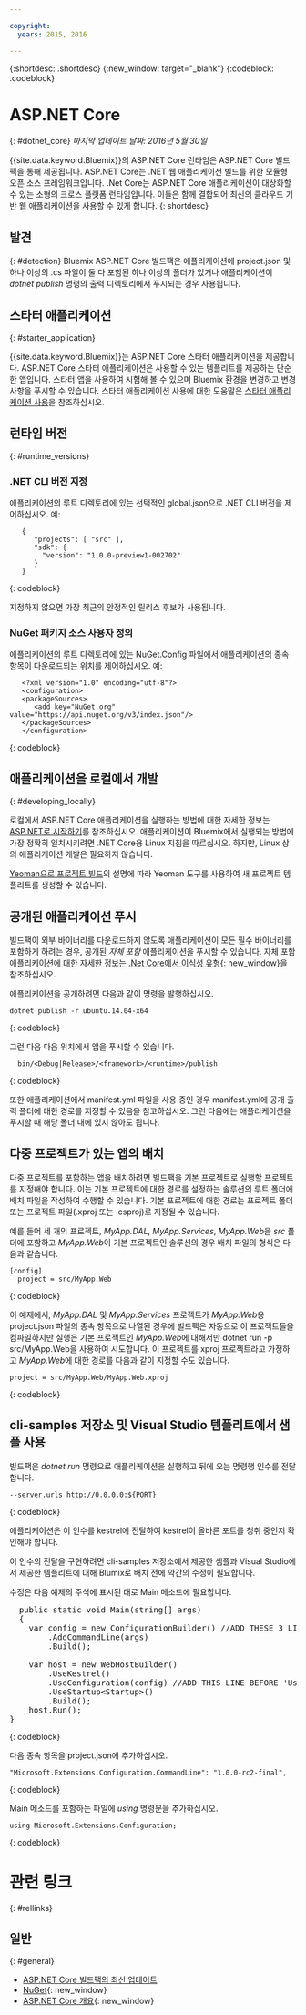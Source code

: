 ```yaml
---

copyright:
  years: 2015, 2016

---
```


{:shortdesc: .shortdesc}
{:new_window: target="_blank"}
{:codeblock: .codeblock}


# ASP.NET Core 
{: #dotnet_core}
*마지막 업데이트 날짜: 2016년 5월 30일*

{{site.data.keyword.Bluemix}}의 ASP.NET Core 런타임은 ASP.NET Core 빌드팩을 통해 제공됩니다.
ASP.NET Core는 .NET 웹 애플리케이션 빌드를 위한 모듈형 오픈 소스 프레임워크입니다.
.Net Core는 ASP.NET Core 애플리케이션이 대상화할 수 있는 소형의 크로스 플랫폼 런타임입니다.
이들은 함께 결합되어 최신의 클라우드 기반 웹 애플리케이션을 사용할 수 있게 합니다.
{: shortdesc}

## 발견
{: #detection}
Bluemix ASP.NET Core 빌드팩은 애플리케이션에 project.json 및 하나 이상의 .cs 파일이 둘 다 포함된 하나 이상의 폴더가 있거나
애플리케이션이 *dotnet publish* 명령의 출력 디렉토리에서 푸시되는 경우 사용됩니다.

## 스타터 애플리케이션
{: #starter_application}

{{site.data.keyword.Bluemix}}는 ASP.NET Core 스타터 애플리케이션을 제공합니다. ASP.NET Core 스타터 애플리케이션은 사용할 수 있는 템플리트를 제공하는 단순한 앱입니다. 스타터 앱을 사용하여 시험해 볼 수 있으며 Bluemix 환경을 변경하고 변경사항을 푸시할 수 있습니다. 스타터 애플리케이션 사용에 대한 도움말은 [스타터 애플리케이션 사용](../../cfapps/starter_app_usage.html)을 참조하십시오. 

## 런타임 버전
{: #runtime_versions}

### .NET CLI 버전 지정

애플리케이션의 루트 디렉토리에 있는 선택적인 global.json으로 .NET CLI 버전을 제어하십시오. 예: 
```
   {
      "projects": [ "src" ],
      "sdk": {
        "version": "1.0.0-preview1-002702"
      }
   }
```
{: codeblock}

지정하지 않으면 가장 최근의 안정적인 릴리스 후보가 사용됩니다. 

### NuGet 패키지 소스 사용자 정의

애플리케이션의 루트 디렉토리에 있는 NuGet.Config 파일에서 애플리케이션의 종속 항목이 다운로드되는 위치를 제어하십시오. 예: 
```
   <?xml version="1.0" encoding="utf-8"?>
   <configuration>
   <packageSources>
      <add key="NuGet.org" value="https://api.nuget.org/v3/index.json"/>
   </packageSources>
   </configuration>
```
{: codeblock}

## 애플리케이션을 로컬에서 개발
{: #developing_locally}

로컬에서 ASP.NET Core 애플리케이션을 실행하는 방법에 대한 자세한 정보는 [ASP.NET로 시작하기](http://docs.asp.net/en/latest/getting-started/index.html)를 참조하십시오.
애플리케이션이 Bluemix에서 실행되는 방법에 가장 정확히 일치시키려면 .NET Core용 Linux 지침을 따르십시오. 하지만, Linux 상의 애플리케이션 개발은 필요하지 않습니다. 

[Yeoman으로 프로젝트 빌드](http://docs.asp.net/en/latest/client-side/yeoman.html)의 설명에 따라 Yeoman 도구를 사용하여 새 프로젝트 템플리트를 생성할 수 있습니다.

## 공개된 애플리케이션 푸시

빌드팩이 외부 바이너리를 다운로드하지 않도록 애플리케이션이 모든 필수 바이너리를 포함하게 하려는 경우, 공개된 *자체 포함* 애플리케이션을 푸시할 수 있습니다. 자체 포함 애플리케이션에 대한 자세한 정보는 [.Net Core에서 이식성 유형](http://dotnet.github.io/docs/core-concepts/app-types.html){: new_window}을 참조하십시오. 

애플리케이션을 공개하려면 다음과 같이 명령을 발행하십시오. 
```
dotnet publish -r ubuntu.14.04-x64 
```
{: codeblock}
  
그런 다음 다음 위치에서 앱을 푸시할 수 있습니다. 
```
  bin/<Debug|Release>/<framework>/<runtime>/publish
```
{: codeblock}


또한 애플리케이션에서 manifest.yml 파일을 사용 중인 경우 manifest.yml에 공개 출력 폴더에 대한 경로를 지정할 수 있음을 참고하십시오. 그런 다음에는 애플리케이션을 푸시할 때 해당 폴더 내에 있지 않아도 됩니다. 

## 다중 프로젝트가 있는 앱의 배치

다중 프로젝트를 포함하는 앱을 배치하려면 빌드팩을 기본 프로젝트로 실행할 프로젝트를 지정해야 합니다. 이는 기본 프로젝트에 대한 경로를 설정하는 솔루션의 루트 폴더에 배치 파일을 작성하여 수행할 수 있습니다. 기본 프로젝트에 대한 경로는 프로젝트 폴더 또는 프로젝트 파일(.xproj 또는 .csproj)로 지정될 수 있습니다. 

예를 들어 세 개의 프로젝트, *MyApp.DAL*, *MyApp.Services*, *MyApp.Web*을 *src* 폴더에 포함하고 *MyApp.Web*이 기본 프로젝트인 솔루션의 경우 배치 파일의 형식은 다음과 같습니다. 
```
[config]
  project = src/MyApp.Web
```
{: codeblock}

이 예제에서,
*MyApp.DAL* 및 *MyApp.Services* 프로젝트가 *MyApp.Web*용 project.json 파일의 종속 항목으로
나열된 경우에 빌드팩은 자동으로 이 프로젝트들을 컴파일하지만 실행은 기본 프로젝트인 *MyApp.Web*에 대해서만 dotnet run -p src/MyApp.Web을 사용하여
시도합니다. 이 프로젝트를 xproj 프로젝트라고 가정하고 *MyApp.Web*에 대한 경로를 다음과 같이 지정할 수도 있습니다.  
```
project = src/MyApp.Web/MyApp.Web.xproj 
```
{: codeblock}

## cli-samples 저장소 및 Visual Studio 템플리트에서 샘플 사용

빌드팩은 *dotnet run* 명령으로 애플리케이션을 실행하고 뒤에 오는 명령행 인수를 전달합니다. 
```
--server.urls http://0.0.0.0:${PORT}
```
{: codeblock}

애플리케이션은 이 인수를 kestrel에 전달하여 kestrel이 올바른 포트를 청취 중인지 확인해야 합니다. 

이 인수의 전달을 구현하려면 cli-samples 저장소에서 제공한 샘플과 Visual Studio에서 제공한 템플리트에 대해 Blumix로 배치 전에 약간의 수정이 필요합니다. 

수정은 다음 예제의 주석에 표시된 대로 Main 메소드에 필요합니다. 

<pre>
  public static void Main(string[] args)
  {
    var config = new ConfigurationBuilder() //ADD THESE 3 LINES AT THE TOP OF THE MAIN METHOD
        .AddCommandLine(args)
        .Build();
    
    var host = new WebHostBuilder()
        .UseKestrel()
        .UseConfiguration(config) //ADD THIS LINE BEFORE 'UseStartup'
        .UseStartup&lt;Startup&gt;()  
        .Build();
    host.Run();
}
</pre>  
{: codeblock}

다음 종속 항목을 project.json에 추가하십시오.  
```
"Microsoft.Extensions.Configuration.CommandLine": "1.0.0-rc2-final",
```
{: codeblock}

Main 메소드를 포함하는 파일에 *using* 명령문을 추가하십시오.  
```
using Microsoft.Extensions.Configuration;
```
{: codeblock}

# 관련 링크
{: #rellinks}
## 일반
{: #general}
* [ASP.NET Core 빌드팩의 최신 업데이트](updates.html)
* [NuGet](https://docs.nuget.org/Consume/Overview){: new_window}
* [ASP.NET Core 개요](http://docs.asp.net/en/latest/conceptual-overview/aspnet.html){: new_window}
